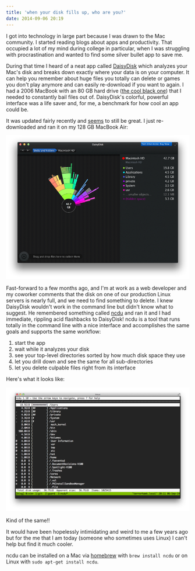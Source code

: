 ```yaml
---
title: 'when your disk fills up, who are you?'
date: 2014-09-06 20:19
---
```


I got into technology in large part because I was drawn to the Mac community. I started reading blogs about apps and productivity. That occupied a lot of my mind during college in particular, when I was struggling with procrastination and wanted to find some silver bullet app to save me.

During that time I heard of a neat app called [DaisyDisk](http://www.daisydiskapp.com/) which analyzes your Mac's disk and breaks down exactly where your data is on your computer. It can help you remember about huge files you totally can delete or games you don't play anymore and can easily re-download if you want to again. I had a 2006 MacBook with an 80 GB hard drive ([the cool black one](http://en.wikipedia.org/wiki/MacBook#mediaviewer/File:MacBook.jpg)) that I needed to constantly bail files out of. DaisyDisk's colorful, powerful interface was a life saver and, for me, a benchmark for how cool an app could be.

It was updated fairly recently and [seems](http://www.macstories.net/reviews/daisydisk-3/) to still be great. I just re-downloaded and ran it on my 128 GB MacBook Air:

![my daisydisk results](/img/2014-09-06-daisydisk.png)

Fast-forward to a few months ago, and I'm at work as a web developer and my coworker comments that the disk on one of our production Linux servers is nearly full, and we need to find something to delete. I knew DaisyDisk wouldn't work in the command line but didn't know what to suggest. He remembered something called [ncdu](http://dev.yorhel.nl/ncdu) and ran it and I had immediate, rippling acid flashbacks to DaisyDisk! ncdu is a tool that runs totally in the command line with a nice interface and accomplishes the same goals and supports the same workflow:

1. start the app
1. wait while it analyzes your disk
1. see your top-level directories sorted by how much disk space they use
1. let you drill down and see the same for all sub-directories
1. let you delete culpable files right from its interface

Here's what it looks like:

![my ncdu results](/img/2014-09-06-ncdu.png)

Kind of the same!!

It would have been hopelessly intimidating and weird to me a few years ago but for the me that I am today (someone who sometimes uses Linux) I can't help but find it much cooler.

ncdu can be installed on a Mac via [homebrew](http://brew.sh/) with `brew install ncdu` or on Linux with `sudo apt-get install ncdu`.
